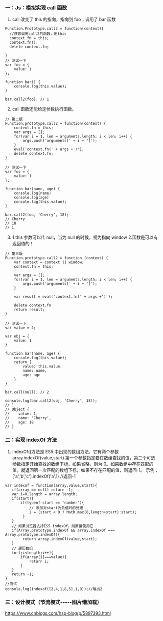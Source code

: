 ### 一：Js：模拟实现 call 函数

1. call 改变了 this 的指向，指向到 foo；调用了 bar 函数

```
Function.Prototype.call2 = function(context){
  //获取调用call2的函数，用this
  context.fn = this;
  context.fn();
  delete context.fn;

}
// 测试一下
var foo = {
    value: 1
};

function bar() {
    console.log(this.value);
}

bar.call2(foo); // 1
```

2. call 函数还能给定参数执行函数。

```
// 第二版
Function.prototype.call2 = function(context) {
    context.fn = this;
    var args = [];
    for(var i = 1, len = arguments.length; i < len; i++) {
        args.push('arguments[' + i + ']');
    }
    eval('context.fn(' + args +')');
    delete context.fn;
}

// 测试一下
var foo = {
    value: 1
};

function bar(name, age) {
    console.log(name)
    console.log(age)
    console.log(this.value);
}

bar.call2(foo, 'Cherry', 18);
// Cherry
// 18
// 1
```

3. 1.this 参数可以传 null，当为 null 的时候，视为指向 window 2.函数是可以有返回值的！

```
// 第三版
Function.prototype.call2 = function (context) {
    var context = context || window;
    context.fn = this;

    var args = [];
    for(var i = 1, len = arguments.length; i < len; i++) {
        args.push('arguments[' + i + ']');
    }

    var result = eval('context.fn(' + args +')');

    delete context.fn
    return result;
}

// 测试一下
var value = 2;

var obj = {
    value: 1
}

function bar(name, age) {
    console.log(this.value);
    return {
        value: this.value,
        name: name,
        age: age
    }
}

bar.call(null); // 2

console.log(bar.call2(obj, 'Cherry', 18));
// 1
// Object {
//    value: 1,
//    name: 'Cherry',
//    age: 18
// }
```

### 二：实现 indexOf 方法

1. indexOf()方法是 ES5 中出现的数组方法，它有两个参数
   array.indexOf(value,start)
   第一个参数指定要在数组查找的值，第二个可选参数指定开始查找的数组下标。如果省略，则为 0。如果数组中存在匹配的值，就返回第一次匹配的数组下标，如果不存在匹配的值，则返回-1。
   示例：['a','b','c'].indexOf('a',1) //返回-1

```
var indexof = function(array,value,start){
   if(array == null) return -1;
   var i=0,length = array.length;
   if(start){
       if(typeof start == 'number'){
           // 添加对start为负值时的处理
           i = (start < 0 ? Math.max(0,length+start):start);
        }
   }
   // 如果浏览器支持ES5 indexOf，则直接使用它
   if(Array.prototype.indexOf && array.indexOf === Array.prototype.indexOf){
        return array.indexOf(value,start);
   }
   // 遍历数组
   for(;i<length;i++){
       if(array[i]===value){
           return i;
       }
   }
   return -1;
}
//测试
console.log(indexof([2,4,1,8,5],1,0));//输出2
```

### 三：设计模式（节流模式-----图片懒加载）

https://www.cnblogs.com/hsp-blog/p/5897393.html
